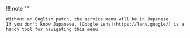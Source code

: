 !!! note ""

    Without an English patch, the service menu will be in Japanese.  
    If you don't know Japanese, [Google Lens](https://lens.google/) is a handy tool for navigating this menu.